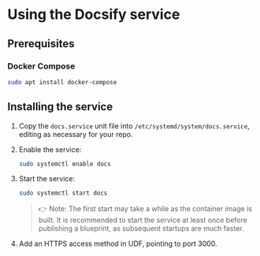 # Using the Docsify service

## Prerequisites

### Docker Compose

```bash
sudo apt install docker-compose
```

## Installing the service

1. Copy the `docs.service` unit file into `/etc/systemd/system/docs.service`,
   editing as necessary for your repo.

2. Enable the service:

   ```bash
   sudo systemctl enable docs
   ```

3. Start the service:

   ```bash
   sudo systemctl start docs
   ```

   > :point_right: Note: The first start may take a while as the container image is built. It is recommended to start the service at least once before publishing a blueprint, as subsequent startups are much faster.

4. Add an HTTPS access method in UDF, pointing to port 3000.

